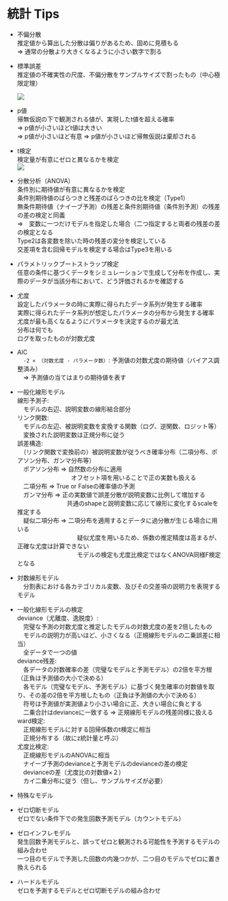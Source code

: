 # 統計 Tips

* 不偏分散  
推定値から算出した分散は偏りがあるため、固めに見積もる  
⇒ 通常の分散より大きくなるように小さい数字で割る  
* 標準誤差  
推定値の不確実性の尺度、不偏分散をサンプルサイズで割ったもの（中心極限定理）  

  <img src="https://latex.codecogs.com/gif.latex?\sqrt{\frac{s^{2}}{n}}" />  
* p値  
帰無仮説の下で観測される値が、実現したt値を超える確率  
⇒ p値が小さいほどt値は大きい  
⇒ p値が小さいほど有意
⇒ p値が小さいほど帰無仮説は棄却される  
* t検定  
検定量が有意にゼロと異なるかを検定  
  <img src="https://latex.codecogs.com/gif.latex?\frac{\bar{x}}{\sqrt{\frac{s^{2}}{n}}}" />  

* 分散分析（ANOVA）  
条件別に期待値が有意に異なるかを検定  
条件別期待値のばらつきと残差のばらつきの比を検定（Type1）  
無条件期待値（ナイーブ予測）の残差と条件別期待値（条件別予測）の残差の差の検定と同義  
⇒　変数に一つだけモデルを指定した場合（二つ指定すると両者の残差の差の検定となる  
Type2は各変数を除いた時の残差の変分を検定している  
交差項を含む回帰モデルを検定する場合はType3を用いる    

* パラメトリックブートストラップ検定  
任意の条件に基づくデータをシミュレーションで生成して分布を作成し、実際のデータが当該分布において、どう評価されるかを確認する  

* 尤度  
設定したパラメータの時に実際に得られたデータ系列が発生する確率  
実際に得られたデータ系列が想定したパラメータの分布から発生する確率  
尤度が最も高くなるようにパラメータを決定するのが最尤法  
分布は何でも  
ログを取ったものが対数尤度  

* AIC  
　`-2 × （対数尤度 - パラメータ数）`: 予測値の対数尤度の期待値（バイアス調整済み）  
　⇒ 予測値の当てはまりの期待値を表す  

* 一般化線形モデル  
線形予測子:  
　モデルの右辺、説明変数の線形結合部分  
リンク関数:  
　モデルの左辺、被説明変数を変換する関数（ログ、逆関数、ロジット等）  
　変換された説明変数は正規分布に従う  
誤差構造:  
　（リンク関数で変換前の）被説明変数が従うべき確率分布（二項分布、ポアソン分布、ガンマ分布等）  
　ポアソン分布 ⇒ 自然数の分布に適用  
　　　　　　　　　オフセット項を用いることで正の実数も扱える  
　二項分布 ⇒ True or Falseの確率値の予測  
　ガンマ分布 ⇒ 正の実数値で誤差分散が説明変数に比例して増加する  
　　　　　　　　 共通のshapeと説明変数に応じて線形に変化するscaleを推定する  
　疑似二項分布 ⇒ 二項分布を適用するとデータに過分散が生じる場合に用いる  
　　　　　　　　　　疑似尤度を用いるため、係数の推定精度は高まるが、正確な尤度は計算できない  
　　　　　　　　　　モデルの検定も尤度比検定ではなくANOVA同様F検定となる  
          
* 対数線形モデル  
　分割表における各カテゴリカル変数、及びその交差項の説明力を表現するモデル  


* 一般化線形モデルの検定  
deviance（尤離度、逸脱度）:  
　完璧な予測の対数尤度と推定したモデルの対数尤度の差を2倍したもの  
　モデルの説明力が高いほど、小さくなる（正規線形モデルの二乗誤差に相当）  
　全データで一つの値  
deviance残差:  
　各データの対数確率の差（完璧なモデルと予測モデル）の2倍を平方根（正負は予測値の大小で決める）  
　各モデル（完璧なモデル、予測モデル）に基づく発生確率の対数値を取り、その差の2倍を平方根したもの（正負は予測値の大小で決める）  
　符号は予測値が実測値より小さい場合に正、大きい場合に負とする  
　二乗合計はdevianceに一致する ⇒ 正規線形モデルの残差同様に扱える  
ward検定:  
　正規線形モデルに対する回帰係数のt検定に相当  
　正規分布する（故にz統計量と呼ぶ）  
尤度比検定:  
　正規線形モデルのANOVAに相当  
　ナイーブ予測のdevianceと予測モデルのdevianceの差の検定  
　devianceの差（尤度比の対数値×２）  
　カイ二乗分布に従う（但し、サンプルサイズが必要）  
* 特殊なモデル  
 * ゼロ切断モデル  
  ゼロでない条件下での発生回数予測モデル（カウントモデル）  
  * ゼロインフレモデル  
  発生回数予測モデルと、誤ってゼロと観測される可能性を予測するモデルの組み合わせ  
  一つ目のモデルで予測した回数の内幾つかが、二つ目のモデルでゼロに置き換えられる  
  * ハードルモデル  
  ゼロを予測するモデルとゼロ切断モデルの組み合わせ  
